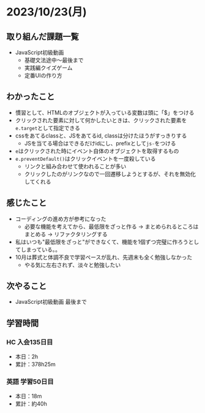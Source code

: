 # 2023/10/23(月)

## 取り組んだ課題一覧

- JavaScript初級動画
  - 基礎文法途中〜最後まで
  - 実践編クイズゲーム
  - 定番UIの作り方

## わかったこと

- 慣習として、HTMLのオブジェクトが入っている変数は頭に「$」をつける
- クリックされた要素に対して何かしたいときは、クリックされた要素を`e.target`として指定できる
- cssをあてるclassと、JSをあてるid, classは分けたほうがすっきりする
  - JSを当てる場合はできるだけidにし、prefixとして`js-`をつける
- `e`はクリックされた時にイベント自体のオブジェクトを取得するもの
- `e.preventDefault()`はクリックイベントを一度殺している
  - リンクと組み合わせて使われることが多い
  - クリックしたのがリンクなので一回遷移しようとするが、それを無効化してくれる

## 感じたこと

- コーディングの進め方が参考になった
  - 必要な機能を考えてから、最低限をざっと作る -> まとめられるところはまとめる -> リファクタリングする
- 私はいつも"最低限をざっと"ができなくて、機能を1個ずつ完璧に作ろうとしてしまっている。。
- 10月は葬式と体調不良で学習ペースが乱れ、先週末も全く勉強しなかった
  - やる気に左右されず、淡々と勉強したい

## 次やること

- JavaScript初級動画 最後まで

## 学習時間

### HC 入会135日目

- 本日：2h
- 累計：378h25m

### 英語 学習50日目

- 本日：18m
- 累計：約40h
